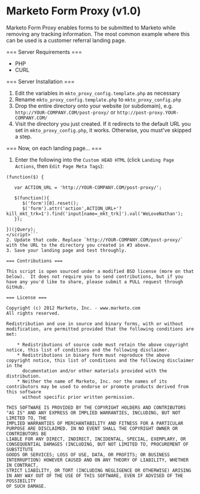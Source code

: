 Marketo Form Proxy (v1.0)
=========================

Marketo Form Proxy enables forms to be submitted to Marketo while removing any tracking information.  The most common example where this can be used is a customer referral landing page.

=== Server Requirements ===

- PHP
- CURL

=== Server Installation ===

1. Edit the variables in `mkto_proxy_config.template.php` as necessary
2. Rename `mkto_proxy_config.template.php` to `mkto_proxy_config.php`
3. Drop the entire directory onto your website (or subdomain), e.g. `http://YOUR-COMPANY.COM/post-proxy/` or `http://post-proxy.YOUR-COMPANY.COM/`
4. Visit the directory you just created.  If it redirects to the default URL you set in `mkto_proxy_config.php`, it works. Otherwise, you must've skipped a step.

=== Now, on each landing page... ===

1. Enter the following into the `Custom HEAD HTML` (click `Landing Page Actions`, then `Edit Page Meta Tags`):
```<script type="text/javascript">
(function($) {

   var ACTION_URL = 'http://YOUR-COMPANY.COM/post-proxy/';

   $(function(){
      $('form')[0].reset();
      $('form').attr('action',ACTION_URL+'?kill_mkt_trk=1').find('input[name=_mkt_trk]').val('WeLoveNathan');
   });

})(jQuery);
</script>```
2. Update that code. Replace `http://YOUR-COMPANY.COM/post-proxy/` with the URL to the directory you created in #3 above.
3. Save your landing page and test throughly.

=== Contributions ===

This script is open sourced under a modified BSD license (more on that below).  It does not require you to send contributions, but if you have any you'd like to share, please submit a PULL request through GitHub.

=== License ===

Copyright (c) 2012 Marketo, Inc. - www.marketo.com
All rights reserved.

Redistribution and use in source and binary forms, with or without modification, are permitted provided that the following conditions are met:

	* Redistributions of source code must retain the above copyright notice, this list of conditions and the following disclaimer.
	* Redistributions in binary form must reproduce the above copyright notice, this list of conditions and the following disclaimer in the
	  documentation and/or other materials provided with the distribution.
	* Neither the name of Marketo, Inc. nor the names of its contributors may be used to endorse or promote products derived from this software
	  without specific prior written permission.

THIS SOFTWARE IS PROVIDED BY THE COPYRIGHT HOLDERS AND CONTRIBUTORS "AS IS" AND ANY EXPRESS OR IMPLIED WARRANTIES, INCLUDING, BUT NOT LIMITED TO, THE
IMPLIED WARRANTIES OF MERCHANTABILITY AND FITNESS FOR A PARTICULAR PURPOSE ARE DISCLAIMED. IN NO EVENT SHALL THE COPYRIGHT OWNER OR CONTRIBUTORS BE
LIABLE FOR ANY DIRECT, INDIRECT, INCIDENTAL, SPECIAL, EXEMPLARY, OR CONSEQUENTIAL DAMAGES (INCLUDING, BUT NOT LIMITED TO, PROCUREMENT OF SUBSTITUTE
GOODS OR SERVICES; LOSS OF USE, DATA, OR PROFITS; OR BUSINESS INTERRUPTION) HOWEVER CAUSED AND ON ANY THEORY OF LIABILITY, WHETHER IN CONTRACT,
STRICT LIABILITY, OR TORT (INCLUDING NEGLIGENCE OR OTHERWISE) ARISING IN ANY WAY OUT OF THE USE OF THIS SOFTWARE, EVEN IF ADVISED OF THE POSSIBILITY
OF SUCH DAMAGE.